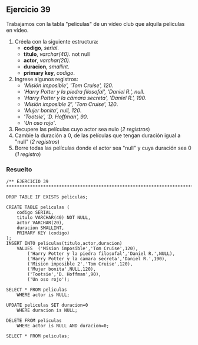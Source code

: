 ## Ejercicio 39

Trabajamos con la tabla "peliculas" de un vídeo club que alquila películas en vídeo.

1. Créela con la siguiente estructura:
	* **codigo**, *serial*.
	* **titulo**, *varchar(40)*. not null
	* **actor**, *varchar(20)*.
	* **duracion**, *smallint*.
	* **primary key**, *codigo*.
2. Ingrese algunos registros:
	* *'Misión imposible', 'Tom Cruise', 120*.
	* *'Harry Potter y la piedra filosofal', 'Daniel R.', null*.
	* *'Harry Potter y la cámara secreta', 'Daniel R.', 190*.
	* *'Misión imposible 2', 'Tom Cruise', 120*.
	* *'Mujer bonita', null, 120*.
	* *'Tootsie', 'D. Hoffman', 90*.
	* *'Un oso rojo'*.
3. Recupere las películas cuyo actor sea nulo (*2 registros*)
4. Cambie la duración a 0, de las películas que tengan duración igual a "null" (*2 registros*)
5. Borre todas las películas donde el actor sea "null" y cuya duración sea 0 (*1 registro*)


### Resuelto	
``` 			
/** EJERCICIO 39
******************************************************************************/

DROP TABLE IF EXISTS peliculas;

CREATE TABLE peliculas (
	codigo SERIAL,
	titulo VARCHAR(40) NOT NULL,
	actor VARCHAR(20),
	duracion SMALLINT,
	PRIMARY KEY (codigo)
);
INSERT INTO peliculas(titulo,actor,duracion)
	VALUES	('Mision imposible','Tom Cruise',120),
		('Harry Potter y la piedra filosofal','Daniel R.',NULL),
		('Harry Potter y la camara secreta','Daniel R.',190),
		('Mision imposible 2','Tom Cruise',120),
		('Mujer bonita',NULL,120),
		('Tootsie','D. Hoffman',90),
		('Un oso rojo');
		
SELECT * FROM peliculas
	WHERE actor is NULL;
	
UPDATE peliculas SET duracion=0
	WHERE duracion is NULL;
	
DELETE FROM peliculas
	WHERE actor is NULL AND duracion=0;
	
SELECT * FROM peliculas;


``` 			
